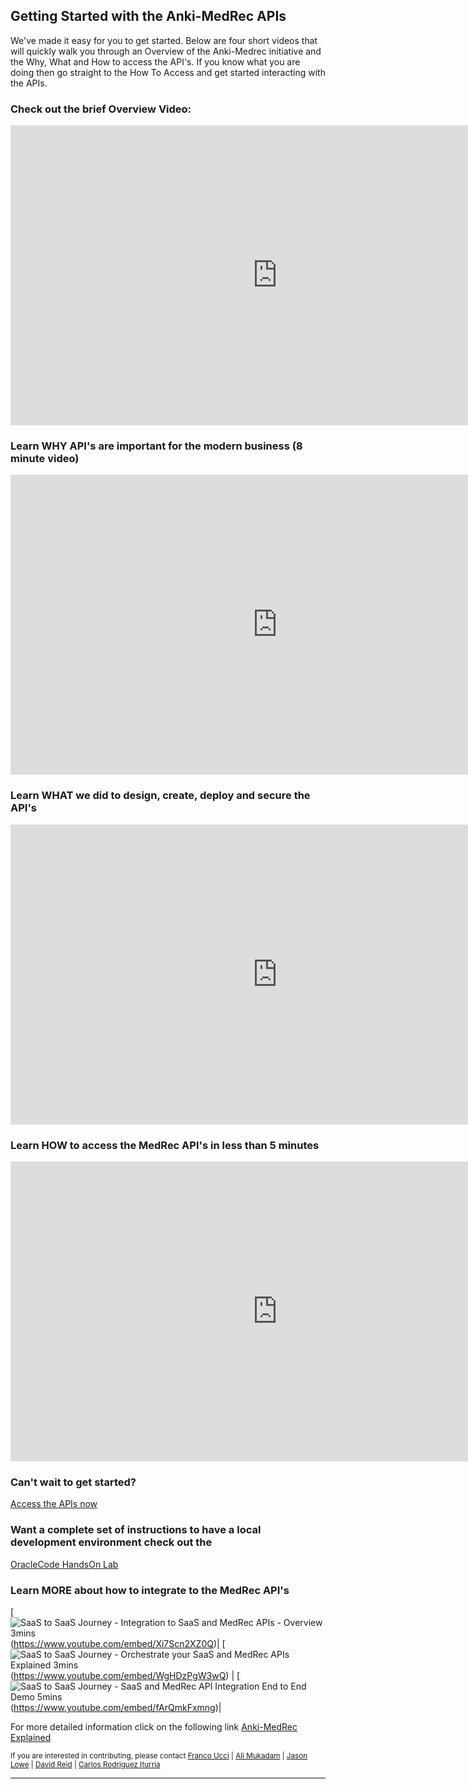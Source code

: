 ## Getting Started with the Anki-MedRec APIs

We've made it easy for you to get started.
Below are four short videos that will quickly walk you through an Overview of the Anki-Medrec initiative and the Why, What and How to access the API's. If you know what you are doing then go straight to the How To Access and get started interacting with the APIs. 


### Check out the brief Overview Video:

<iframe width="854" height="480" src="https://www.youtube.com/embed/MDGg1r9CtCw?rel=0" frameborder="0" allowfullscreen></iframe>

### Learn WHY API's are important for the modern business (8 minute video)

<iframe width="854" height="480" src="https://www.youtube.com/embed/9Eukapq75vs" frameborder="0" allowfullscreen></iframe>

### Learn WHAT we did to design, create, deploy and secure the API's

<iframe width="854" height="480" src="https://www.youtube.com/embed/9ra_guIjce8?rel=0" frameborder="0" allowfullscreen></iframe>

### Learn HOW to access the MedRec API's in less than 5 minutes

<iframe width="854" height="480" src="https://www.youtube.com/embed/9ra_guIjce8?rel=0" frameborder="0" allowfullscreen></iframe>

### Can't wait to get started? 
[Access the APIs now](http://developers.oracleau.cloud)

### Want a complete set of instructions to have a local development environment check out the 
[OracleCode HandsOn Lab](handsonlabs.md) 

### Learn MORE about how to integrate to the MedRec API's
[![SaaS to SaaS Journey - Integration to SaaS and MedRec APIs - Overview 3mins](http://img.youtube.com/vi/Xi7Scn2XZ0Q/3.jpg)(https://www.youtube.com/embed/Xi7Scn2XZ0Q)|
[![SaaS to SaaS Journey - Orchestrate your SaaS and MedRec APIs Explained 3mins](http://img.youtube.com/vi/WgHDzPgW3wQ/2.jpg)(https://www.youtube.com/embed/WgHDzPgW3wQ) |
[![SaaS to SaaS Journey - SaaS and MedRec API Integration End to End Demo 5mins](http://img.youtube.com/vi/fArQmkFxmng/2.jpg)(https://www.youtube.com/embed/fArQmkFxmng)|

For more detailed information click on the following link [Anki-MedRec Explained](index.md)

<sub> If you are interested in contributing, please contact [Franco Ucci](franco.ucci@oracle.com) | [Ali Mukadam](ali.mukadam@oracle.com) | [Jason Lowe](jason.lowe@oracle.com) | [David Reid](david.m.reid@oracle.com) | [Carlos Rodriguez Iturria](https://www.linkedin.com/in/citurria/)</sub>

<hr/>

